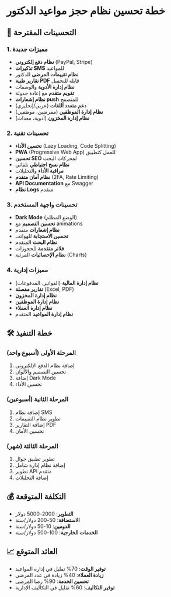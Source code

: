 # خطة تحسين نظام حجز مواعيد الدكتور

## 🎯 التحسينات المقترحة

### 1. مميزات جديدة
- **نظام دفع إلكتروني** (PayPal, Stripe)
- **تذكيرات SMS** للمواعيد
- **نظام تقييمات المرضى** للدكتور
- **تقارير طبية PDF** قابلة للتحميل
- **نظام إدارة الأدوية** والوصفات
- **تقويم متقدم** مع إعادة جدولة
- **نظام إشعارات push** للمتصفح
- **دعم متعدد اللغات** (عربي/إنجليزي)
- **نظام إدارة الموظفين** (ممرضين، موظفين)
- **نظام إدارة المخزون** (أدوية، معدات)

### 2. تحسينات تقنية
- **تحسين الأداء** (Lazy Loading, Code Splitting)
- **PWA** (Progressive Web App) للعمل كتطبيق
- **تحسين SEO** لمحركات البحث
- **نظام نسخ احتياطي** تلقائي
- **مراقبة الأداء** والتحليلات
- **نظام أمان متقدم** (2FA, Rate Limiting)
- **API Documentation** مع Swagger
- **نظام Logs** متقدم

### 3. تحسينات واجهة المستخدم
- **Dark Mode** (الوضع المظلم)
- **تحسين التصميم** مع animations
- **نظام إشعارات** متقدم
- **تحسين الاستجابة** للهواتف
- **نظام البحث** المتقدم
- **فلاتر متقدمة** للحجوزات
- **نظام الإحصائيات** المرئية (Charts)

### 4. مميزات إدارية
- **نظام إدارة المالية** (الفواتير، المدفوعات)
- **تقارير مفصلة** (Excel, PDF)
- **نظام إدارة المخزون**
- **نظام إدارة الموظفين**
- **نظام إدارة العملاء**
- **نظام إدارة المواعيد** المتقدم

## 🛠️ خطة التنفيذ

### المرحلة الأولى (أسبوع واحد)
1. إضافة نظام الدفع الإلكتروني
2. تحسين التصميم والألوان
3. إضافة Dark Mode
4. تحسين الأداء

### المرحلة الثانية (أسبوعين)
1. إضافة نظام SMS
2. تطوير نظام التقييمات
3. إضافة التقارير PDF
4. تحسين الأمان

### المرحلة الثالثة (شهر)
1. تطوير تطبيق جوال
2. إضافة نظام إدارة شامل
3. تطوير API متقدم
4. إضافة التحليلات

## 💰 التكلفة المتوقعة
- **التطوير**: 2000-5000 دولار
- **الاستضافة**: 50-200 دولار/سنة
- **الدومين**: 10-50 دولار/سنة
- **الخدمات الخارجية**: 100-500 دولار/سنة

## 📈 العائد المتوقع
- **توفير الوقت**: 70% تقليل في إدارة المواعيد
- **زيادة العملاء**: 40% زيادة في عدد المرضى
- **تحسين الخدمة**: 90% رضا المرضى
- **توفير التكاليف**: 60% تقليل في التكاليف الإدارية
